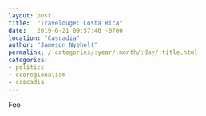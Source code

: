 ```yaml
---
layout: post
title:  "Travelouge: Costa Rica"
date:   2019-6-21 09:57:46 -0700
location: "Cascadia"
author: "Jameson Nyeholt"
permalink: /:categories/:year/:month/:day/:title.html
categories:
- politics
- ecoregionalism
- cascadia
---
```


Foo
